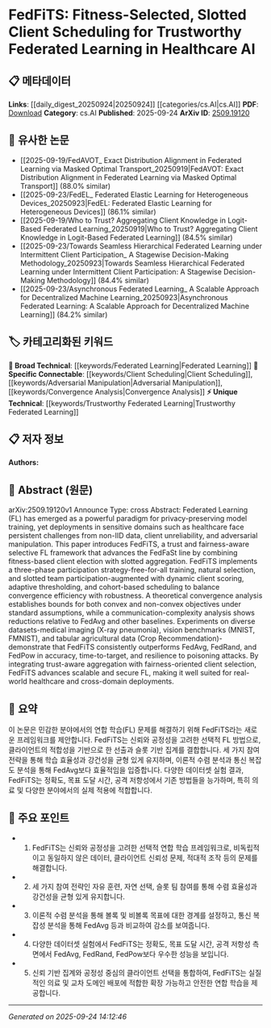 <!-- KEYWORD_LINKING_METADATA:
{
  "processed_timestamp": "2025-09-24T14:12:46.979884",
  "vocabulary_version": "1.0",
  "selected_keywords": [
    "Federated Learning",
    "Trustworthy Federated Learning",
    "Client Scheduling",
    "Adversarial Manipulation",
    "Convergence Analysis"
  ],
  "rejected_keywords": [],
  "similarity_scores": {
    "Federated Learning": 0.85,
    "Trustworthy Federated Learning": 0.78,
    "Client Scheduling": 0.72,
    "Adversarial Manipulation": 0.74,
    "Convergence Analysis": 0.7
  },
  "extraction_method": "AI_prompt_based",
  "budget_applied": true,
  "candidates_json": {
    "candidates": [
      {
        "surface": "Federated Learning",
        "canonical": "Federated Learning",
        "aliases": [
          "FL"
        ],
        "category": "broad_technical",
        "rationale": "Federated Learning is a central concept in the paper and connects well with privacy-preserving model training.",
        "novelty_score": 0.45,
        "connectivity_score": 0.88,
        "specificity_score": 0.65,
        "link_intent_score": 0.85
      },
      {
        "surface": "Trustworthy Federated Learning",
        "canonical": "Trustworthy Federated Learning",
        "aliases": [
          "Trustworthy FL"
        ],
        "category": "unique_technical",
        "rationale": "This is a unique approach discussed in the paper, focusing on trust and fairness in federated learning.",
        "novelty_score": 0.72,
        "connectivity_score": 0.67,
        "specificity_score": 0.82,
        "link_intent_score": 0.78
      },
      {
        "surface": "Client Scheduling",
        "canonical": "Client Scheduling",
        "aliases": [
          "Client Selection"
        ],
        "category": "specific_connectable",
        "rationale": "Client scheduling is a specific technique that enhances federated learning efficiency and robustness.",
        "novelty_score": 0.58,
        "connectivity_score": 0.75,
        "specificity_score": 0.7,
        "link_intent_score": 0.72
      },
      {
        "surface": "Adversarial Manipulation",
        "canonical": "Adversarial Manipulation",
        "aliases": [
          "Adversarial Attacks"
        ],
        "category": "specific_connectable",
        "rationale": "Understanding adversarial manipulation is crucial for improving the security of federated learning systems.",
        "novelty_score": 0.6,
        "connectivity_score": 0.78,
        "specificity_score": 0.68,
        "link_intent_score": 0.74
      },
      {
        "surface": "Convergence Analysis",
        "canonical": "Convergence Analysis",
        "aliases": [
          "Convergence Study"
        ],
        "category": "specific_connectable",
        "rationale": "Convergence analysis is important for evaluating the effectiveness of federated learning algorithms.",
        "novelty_score": 0.55,
        "connectivity_score": 0.8,
        "specificity_score": 0.72,
        "link_intent_score": 0.7
      }
    ],
    "ban_list_suggestions": [
      "method",
      "experiment",
      "performance"
    ]
  },
  "decisions": [
    {
      "candidate_surface": "Federated Learning",
      "resolved_canonical": "Federated Learning",
      "decision": "linked",
      "scores": {
        "novelty": 0.45,
        "connectivity": 0.88,
        "specificity": 0.65,
        "link_intent": 0.85
      }
    },
    {
      "candidate_surface": "Trustworthy Federated Learning",
      "resolved_canonical": "Trustworthy Federated Learning",
      "decision": "linked",
      "scores": {
        "novelty": 0.72,
        "connectivity": 0.67,
        "specificity": 0.82,
        "link_intent": 0.78
      }
    },
    {
      "candidate_surface": "Client Scheduling",
      "resolved_canonical": "Client Scheduling",
      "decision": "linked",
      "scores": {
        "novelty": 0.58,
        "connectivity": 0.75,
        "specificity": 0.7,
        "link_intent": 0.72
      }
    },
    {
      "candidate_surface": "Adversarial Manipulation",
      "resolved_canonical": "Adversarial Manipulation",
      "decision": "linked",
      "scores": {
        "novelty": 0.6,
        "connectivity": 0.78,
        "specificity": 0.68,
        "link_intent": 0.74
      }
    },
    {
      "candidate_surface": "Convergence Analysis",
      "resolved_canonical": "Convergence Analysis",
      "decision": "linked",
      "scores": {
        "novelty": 0.55,
        "connectivity": 0.8,
        "specificity": 0.72,
        "link_intent": 0.7
      }
    }
  ]
}
-->

# FedFiTS: Fitness-Selected, Slotted Client Scheduling for Trustworthy Federated Learning in Healthcare AI

## 📋 메타데이터

**Links**: [[daily_digest_20250924|20250924]] [[categories/cs.AI|cs.AI]]
**PDF**: [Download](https://arxiv.org/pdf/2509.19120.pdf)
**Category**: cs.AI
**Published**: 2025-09-24
**ArXiv ID**: [2509.19120](https://arxiv.org/abs/2509.19120)

## 🔗 유사한 논문
- [[2025-09-19/FedAVOT_ Exact Distribution Alignment in Federated Learning via Masked Optimal Transport_20250919|FedAVOT: Exact Distribution Alignment in Federated Learning via Masked Optimal Transport]] (88.0% similar)
- [[2025-09-23/FedEL_ Federated Elastic Learning for Heterogeneous Devices_20250923|FedEL: Federated Elastic Learning for Heterogeneous Devices]] (86.1% similar)
- [[2025-09-19/Who to Trust? Aggregating Client Knowledge in Logit-Based Federated Learning_20250919|Who to Trust? Aggregating Client Knowledge in Logit-Based Federated Learning]] (84.5% similar)
- [[2025-09-23/Towards Seamless Hierarchical Federated Learning under Intermittent Client Participation_ A Stagewise Decision-Making Methodology_20250923|Towards Seamless Hierarchical Federated Learning under Intermittent Client Participation: A Stagewise Decision-Making Methodology]] (84.4% similar)
- [[2025-09-23/Asynchronous Federated Learning_ A Scalable Approach for Decentralized Machine Learning_20250923|Asynchronous Federated Learning: A Scalable Approach for Decentralized Machine Learning]] (84.2% similar)

## 🏷️ 카테고리화된 키워드
**🧠 Broad Technical**: [[keywords/Federated Learning|Federated Learning]]
**🔗 Specific Connectable**: [[keywords/Client Scheduling|Client Scheduling]], [[keywords/Adversarial Manipulation|Adversarial Manipulation]], [[keywords/Convergence Analysis|Convergence Analysis]]
**⚡ Unique Technical**: [[keywords/Trustworthy Federated Learning|Trustworthy Federated Learning]]

## 📋 저자 정보

**Authors:** 

## 📄 Abstract (원문)

arXiv:2509.19120v1 Announce Type: cross 
Abstract: Federated Learning (FL) has emerged as a powerful paradigm for privacy-preserving model training, yet deployments in sensitive domains such as healthcare face persistent challenges from non-IID data, client unreliability, and adversarial manipulation. This paper introduces FedFiTS, a trust and fairness-aware selective FL framework that advances the FedFaSt line by combining fitness-based client election with slotted aggregation. FedFiTS implements a three-phase participation strategy-free-for-all training, natural selection, and slotted team participation-augmented with dynamic client scoring, adaptive thresholding, and cohort-based scheduling to balance convergence efficiency with robustness. A theoretical convergence analysis establishes bounds for both convex and non-convex objectives under standard assumptions, while a communication-complexity analysis shows reductions relative to FedAvg and other baselines. Experiments on diverse datasets-medical imaging (X-ray pneumonia), vision benchmarks (MNIST, FMNIST), and tabular agricultural data (Crop Recommendation)-demonstrate that FedFiTS consistently outperforms FedAvg, FedRand, and FedPow in accuracy, time-to-target, and resilience to poisoning attacks. By integrating trust-aware aggregation with fairness-oriented client selection, FedFiTS advances scalable and secure FL, making it well suited for real-world healthcare and cross-domain deployments.

## 📝 요약

이 논문은 민감한 분야에서의 연합 학습(FL) 문제를 해결하기 위해 FedFiTS라는 새로운 프레임워크를 제안합니다. FedFiTS는 신뢰와 공정성을 고려한 선택적 FL 방법으로, 클라이언트의 적합성을 기반으로 한 선출과 슬롯 기반 집계를 결합합니다. 세 가지 참여 전략을 통해 학습 효율성과 강건성을 균형 있게 유지하며, 이론적 수렴 분석과 통신 복잡도 분석을 통해 FedAvg보다 효율적임을 입증합니다. 다양한 데이터셋 실험 결과, FedFiTS는 정확도, 목표 도달 시간, 공격 저항성에서 기존 방법들을 능가하며, 특히 의료 및 다양한 분야에서의 실제 적용에 적합합니다.

## 🎯 주요 포인트

- 1. FedFiTS는 신뢰와 공정성을 고려한 선택적 연합 학습 프레임워크로, 비독립적이고 동일하지 않은 데이터, 클라이언트 신뢰성 문제, 적대적 조작 등의 문제를 해결합니다.
- 2. 세 가지 참여 전략인 자유 훈련, 자연 선택, 슬롯 팀 참여를 통해 수렴 효율성과 강건성을 균형 있게 유지합니다.
- 3. 이론적 수렴 분석을 통해 볼록 및 비볼록 목표에 대한 경계를 설정하고, 통신 복잡성 분석을 통해 FedAvg 등과 비교하여 감소를 보여줍니다.
- 4. 다양한 데이터셋 실험에서 FedFiTS는 정확도, 목표 도달 시간, 공격 저항성 측면에서 FedAvg, FedRand, FedPow보다 우수한 성능을 보입니다.
- 5. 신뢰 기반 집계와 공정성 중심의 클라이언트 선택을 통합하여, FedFiTS는 실질적인 의료 및 교차 도메인 배포에 적합한 확장 가능하고 안전한 연합 학습을 제공합니다.


---

*Generated on 2025-09-24 14:12:46*